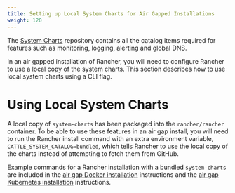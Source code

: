 ```yaml
---
title: Setting up Local System Charts for Air Gapped Installations
weight: 120
---
```


The [System Charts](https://github.com/rancher/system-charts) repository contains all the catalog items required for features such as monitoring, logging, alerting and global DNS.

In an air gapped installation of Rancher, you will need to configure Rancher to use a local copy of the system charts. This section describes how to use local system charts using a CLI flag.

# Using Local System Charts

A local copy of `system-charts` has been packaged into the `rancher/rancher` container. To be able to use these features in an air gap install, you will need to run the Rancher install command with an extra environment variable, `CATTLE_SYSTEM_CATALOG=bundled`, which tells Rancher to use the local copy of the charts instead of attempting to fetch them from GitHub.

Example commands for a Rancher installation with a bundled `system-charts` are included in the [air gap Docker installation]({{<baseurl>}}/rancher/v2.6/en/installation/air-gap-single-node/install-rancher) instructions and the [air gap Kubernetes installation]({{<baseurl>}}/rancher/v2.6/en/installation/air-gap-high-availability/install-rancher/) instructions.

